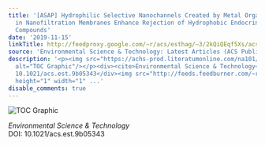 ```yaml
---
title: '[ASAP] Hydrophilic Selective Nanochannels Created by Metal Organic Frameworks
  in Nanofiltration Membranes Enhance Rejection of Hydrophobic Endocrine-Disrupting
  Compounds'
date: '2019-11-15'
linkTitle: http://feedproxy.google.com/~r/acs/esthag/~3/2kQiQEqf5Xs/acs.est.9b05343
source: 'Environmental Science & Technology: Latest Articles (ACS Publications)'
description: '<p><img src="https://achs-prod.literatumonline.com/na101/home/literatum/publisher/achs/journals/content/esthag/0/esthag.ahead-of-print/acs.est.9b05343/20191114/images/medium/es9b05343_0007.gif"
  alt="TOC Graphic"/></p><div><cite>Environmental Science & Technology</cite></div><div>DOI:
  10.1021/acs.est.9b05343</div><img src="http://feeds.feedburner.com/~r/acs/esthag/~4/2kQiQEqf5Xs"
  height="1" width="1" ...'
disable_comments: true
---
```

<p><img src="https://achs-prod.literatumonline.com/na101/home/literatum/publisher/achs/journals/content/esthag/0/esthag.ahead-of-print/acs.est.9b05343/20191114/images/medium/es9b05343_0007.gif" alt="TOC Graphic"/></p><div><cite>Environmental Science & Technology</cite></div><div>DOI: 10.1021/acs.est.9b05343</div><img src="http://feeds.feedburner.com/~r/acs/esthag/~4/2kQiQEqf5Xs" height="1" width="1" ...
